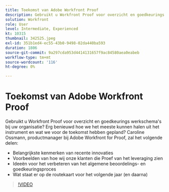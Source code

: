 ```yaml
---
title: Toekomst van Adobe Workfront Proof
description: Gebruikt u Workfront Proof voor overzicht en goedkeurings werkschema's bij uw organisatie? Erg benieuwd hoe we het meeste kunnen halen uit het instrument en wat we voor de toekomst hebben gepland.
solution: Workfront
role: User
level: Intermediate, Experienced
kt: 10315
thumbnail: 342525.jpeg
exl-id: 351b1ed4-ec55-43b0-9498-02da440ba593
duration: 1806
source-git-commit: 9a297cda953d4414131657f9ac84580aea0eabeb
workflow-type: tm+mt
source-wordcount: '116'
ht-degree: 0%

---
```


# Toekomst van Adobe Workfront Proof

Gebruikt u Workfront Proof voor overzicht en goedkeurings werkschema&#39;s bij uw organisatie? Erg benieuwd hoe we het meeste kunnen halen uit het instrument en wat we voor de toekomst hebben gepland? Caroline Ossmann, productmanager bij Adobe Workfront for Proof, zal het volgende delen:

* Belangrijkste kenmerken van recente innovaties
* Voorbeelden van hoe wij onze klanten die Proef van het leveraging zien
* Ideeën voor het verbeteren van het algemene beoordelings- en goedkeuringsproces
* Wat staat er op de routekaart voor het volgende jaar (en daarna)

>[!VIDEO](https://video.tv.adobe.com/v/342525/?quality=12&learn=on)
